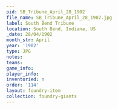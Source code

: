 ```yaml
---
pid: SB_Tribune_April_28_1902
file_name: SB_Tribune_April_28_1902.jpg
label: South Bend Tribune
location: South Bend, Indiana, US
_date: 28/04/1902
month_str: April
year: '1902'
type: JPG
notes: 
teams: 
game_info: 
player_info: 
inventoried: n
order: '114'
layout: foundry-item
collection: foundry-giants
---
```

